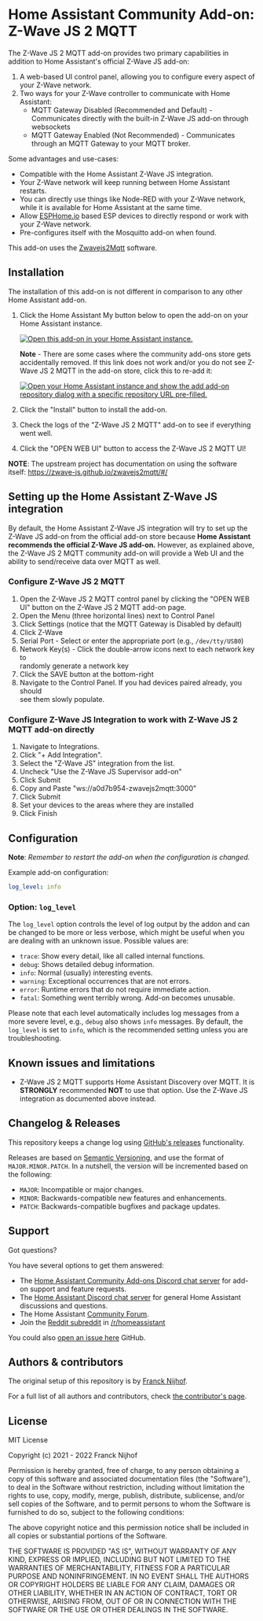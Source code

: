 # Home Assistant Community Add-on: Z-Wave JS 2 MQTT

The Z-Wave JS 2 MQTT add-on provides two primary capabilities in addition to
Home Assistant's official Z-Wave JS add-on:

1. A web-based UI control panel, allowing you to configure every aspect of your
   Z-Wave network.
1. Two ways for your Z-Wave controller to communicate with Home Assistant:
    - MQTT Gateway Disabled (Recommended and Default) - Communicates directly
      with the built-in Z-Wave JS add-on through websockets
    - MQTT Gateway Enabled (Not Recommended) - Communicates through an MQTT
      Gateway to your MQTT broker.

Some advantages and use-cases:

- Compatible with the Home Assistant Z-Wave JS integration.
- Your Z-Wave network will keep running between Home Assistant restarts.
- You can directly use things like Node-RED with your Z-Wave network, while
  it is available for Home Assistant at the same time.
- Allow [ESPHome.io][esphome] based ESP devices to directly respond or work
  with your Z-Wave network.
- Pre-configures itself with the Mosquitto add-on when found.

This add-on uses the [Zwavejs2Mqtt][zwavejs2mqtt] software.

## Installation

The installation of this add-on is not different in comparison to any other
Home Assistant add-on.

1. Click the Home Assistant My button below to open the add-on on your Home
   Assistant instance.

   [![Open this add-on in your Home Assistant instance.][addon-badge]][addon]
   
   **Note** - There are some cases where the community add-ons store gets
   accidentally removed. If this link does not work and/or you do not see 
   Z-Wave JS 2 MQTT in the add-on store, click this to re-add it:

   [![Open your Home Assistant instance and show the add add-on repository dialog  
with a specific repository URL pre-filled.](https://camo.githubusercontent.com/9e0c22cf56020b6ad057d06b87690b7a3ae14d8ada8b16a51abf6e8ab97df755/68747470733a2f2f6d792e686f6d652d617373697374616e742e696f2f6261646765732f73757065727669736f725f6164645f6164646f6e5f7265706f7369746f72792e737667)](https://my.home-assistant.io/redirect/supervisor_add_addon_repository/?repository_url=https%3A%2F%2Fgithub.com%2Fhassio-addons%2Frepository)

1. Click the "Install" button to install the add-on.
1. Check the logs of the "Z-Wave JS 2 MQTT" add-on to see if everything went
   well.
1. Click the "OPEN WEB UI" button to access the Z-Wave JS 2 MQTT UI!

**NOTE**: The upstream project has documentation on using the software itself:
<https://zwave-js.github.io/zwavejs2mqtt/#/>

## Setting up the Home Assistant Z-Wave JS integration

By default, the Home Assistant Z-Wave JS integration will try to set up the
Z-Wave JS add-on from the official add-on store because **Home Assistant
recommends the official Z-Wave JS add-on.** However, as explained above,
the Z-Wave JS 2 MQTT community add-on will provide a Web UI and the ability
to send/receive data over MQTT as well.

### Configure Z-Wave JS 2 MQTT

1. Open the Z-Wave JS 2 MQTT control panel by clicking the "OPEN WEB UI"
   button on the Z-Wave JS 2 MQTT add-on page.
1. Open the Menu (three horizontal lines) next to Control Panel
1. Click Settings (notice that the MQTT Gateway is Disabled by default)
1. Click Z-Wave
1. Serial Port - Select or enter the appropriate port (e.g., `/dev/tty/USB0`)
1. Network Key(s) - Click the double-arrow icons next to each network key to  
   randomly generate a network key
1. Click the SAVE button at the bottom-right
1. Navigate to the Control Panel. If you had devices paired already, you should  
   see them slowly populate.

### Configure Z-Wave JS Integration to work with Z-Wave JS 2 MQTT add-on directly

1. Navigate to Integrations.
1. Click "+ Add Integration".
1. Select the "Z-Wave JS" integration from the list.
1. Uncheck "Use the Z-Wave JS Supervisor add-on"
1. Click Submit
1. Copy and Paste "ws://a0d7b954-zwavejs2mqtt:3000"
1. Click Submit
1. Set your devices to the areas where they are installed
1. Click Finish

## Configuration

**Note**: _Remember to restart the add-on when the configuration is changed._

Example add-on configuration:

```yaml
log_level: info
```

### Option: `log_level`

The `log_level` option controls the level of log output by the addon and can
be changed to be more or less verbose, which might be useful when you are
dealing with an unknown issue. Possible values are:

- `trace`: Show every detail, like all called internal functions.
- `debug`: Shows detailed debug information.
- `info`: Normal (usually) interesting events.
- `warning`: Exceptional occurrences that are not errors.
- `error`: Runtime errors that do not require immediate action.
- `fatal`: Something went terribly wrong. Add-on becomes unusable.

Please note that each level automatically includes log messages from a
more severe level, e.g., `debug` also shows `info` messages. By default,
the `log_level` is set to `info`, which is the recommended setting unless
you are troubleshooting.

## Known issues and limitations

- Z-Wave JS 2 MQTT supports Home Assistant Discovery over MQTT. It is
  **STRONGLY** recommended **NOT** to use that option. Use the Z-Wave JS
  integration as documented above instead.

## Changelog & Releases

This repository keeps a change log using [GitHub's releases][releases]
functionality.

Releases are based on [Semantic Versioning][semver], and use the format
of `MAJOR.MINOR.PATCH`. In a nutshell, the version will be incremented
based on the following:

- `MAJOR`: Incompatible or major changes.
- `MINOR`: Backwards-compatible new features and enhancements.
- `PATCH`: Backwards-compatible bugfixes and package updates.

## Support

Got questions?

You have several options to get them answered:

- The [Home Assistant Community Add-ons Discord chat server][discord] for add-on
  support and feature requests.
- The [Home Assistant Discord chat server][discord-ha] for general Home
  Assistant discussions and questions.
- The Home Assistant [Community Forum][forum].
- Join the [Reddit subreddit][reddit] in [/r/homeassistant][reddit]

You could also [open an issue here][issue] GitHub.

## Authors & contributors

The original setup of this repository is by [Franck Nijhof][frenck].

For a full list of all authors and contributors,
check [the contributor's page][contributors].

## License

MIT License

Copyright (c) 2021 - 2022 Franck Nijhof

Permission is hereby granted, free of charge, to any person obtaining a copy
of this software and associated documentation files (the "Software"), to deal
in the Software without restriction, including without limitation the rights
to use, copy, modify, merge, publish, distribute, sublicense, and/or sell
copies of the Software, and to permit persons to whom the Software is
furnished to do so, subject to the following conditions:

The above copyright notice and this permission notice shall be included in all
copies or substantial portions of the Software.

THE SOFTWARE IS PROVIDED "AS IS", WITHOUT WARRANTY OF ANY KIND, EXPRESS OR
IMPLIED, INCLUDING BUT NOT LIMITED TO THE WARRANTIES OF MERCHANTABILITY,
FITNESS FOR A PARTICULAR PURPOSE AND NONINFRINGEMENT. IN NO EVENT SHALL THE
AUTHORS OR COPYRIGHT HOLDERS BE LIABLE FOR ANY CLAIM, DAMAGES OR OTHER
LIABILITY, WHETHER IN AN ACTION OF CONTRACT, TORT OR OTHERWISE, ARISING FROM,
OUT OF OR IN CONNECTION WITH THE SOFTWARE OR THE USE OR OTHER DEALINGS IN THE
SOFTWARE.

[addon-badge]: https://my.home-assistant.io/badges/supervisor_addon.svg
[addon]: https://my.home-assistant.io/redirect/supervisor_addon/?addon=a0d7b954_zwavejs2mqtt
[contributors]: https://github.com/hassio-addons/addon-zwavejs2mqtt/graphs/contributors
[discord-ha]: https://discord.gg/c5DvZ4e
[discord]: https://discord.me/hassioaddons
[esphome]: https://esphome.io/components/mqtt.html#on-message-trigger
[forum-shield]: https://img.shields.io/badge/community-forum-brightgreen.svg
[forum]: https://community.home-assistant.io/?u=frenck
[frenck]: https://github.com/frenck
[issue]: https://github.com/hassio-addons/addon-zwavejs2mqtt/issues
[reddit]: https://reddit.com/r/homeassistant
[releases]: https://github.com/hassio-addons/addon-zwavejs2mqtt/releases
[repository-badge]: https://my.home-assistant.io/badges/supervisor_add_addon_repository.svg
[repository]: https://my.home-assistant.io/redirect/supervisor_add_addon_repository/?repository_url=https%3A%2F%2Fgithub.com%2Fhassio-addons%2Frepository
[semver]: http://semver.org/spec/v2.0.0.htm
[zwavejs2mqtt]: https://github.com/zwave-js/zwavejs2mqtt
